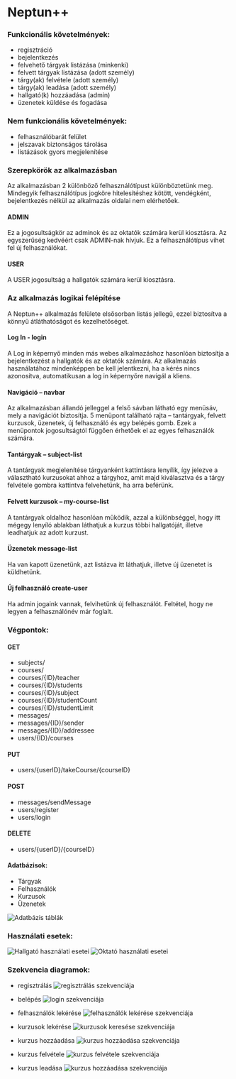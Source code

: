 # Neptun++

### Funkcionális követelmények:
* regisztráció
* bejelentkezés
* felvehető tárgyak listázása (minkenki)
* felvett tárgyak listázása (adott személy)
* tárgy(ak) felvétele (adott személy)
* tárgy(ak) leadása (adott személy)
* hallgató(k) hozzáadása (admin)
* üzenetek küldése és fogadása

### Nem funkcionális követelmények:
* felhasználóbarát felület
* jelszavak biztonságos tárolása
* listázások gyors megjelenítése


### Szerepkörök az alkalmazásban

Az alkalmazásban 2 különböző felhasználótípust különböztetünk meg. Mindegyik felhasználótípus jogköre hitelesítéshez kötött, vendégként, bejelentkezés nélkül az alkalmazás oldalai nem elérhetőek.

#### ADMIN

Ez a jogosultságkör az adminok és az oktatók számára kerül kiosztásra. Az egyszerűség kedvéért csak ADMIN-nak hívjuk. Ez a felhasználótípus vihet fel új felhasználókat.

#### USER

A USER jogosultság a hallgatók számára kerül kiosztásra.

### Az alkalmazás logikai felépítése

A Neptun++ alkalmazás felülete elsősorban listás jellegű, ezzel biztosítva a könnyű átláthatóságot és kezelhetőséget.

#### Log In - login

A Log in képernyő minden más webes alkalmazáshoz hasonlóan biztosítja a bejelentkezést a hallgatók és az oktatók számára. Az alkalmazás használatához mindenképpen be kell jelentkezni, ha a kérés nincs azonosítva, automatikusan a log in képernyőre navigál a kliens.

#### Navigáció – navbar

Az alkalmazásban állandó jelleggel a felső sávban látható egy menüsáv, mely a navigációt biztosítja.  5 menüpont található rajta – tantárgyak, felvett kurzusok, üzenetek,  új felhasználó és egy belépés gomb. Ezek a menüpontok jogosultságtól függően érhetőek el az egyes felhasználók számára. 

#### Tantárgyak – subject-list

A tantárgyak megjelenítése tárgyanként kattintásra lenyílik, így jelezve a választható kurzusokat ahhoz a tárgyhoz, amit majd kiválasztva és a tárgy felvétele gombra kattintva felvehetünk, ha arra beférünk.

#### Felvett kurzusok – my-course-list

A tantárgyak oldalhoz hasonlóan működik, azzal a különbséggel, hogy itt mégegy lenyíló ablakban láthatjuk a kurzus többi hallgatóját, illetve leadhatjuk az adott kurzust.

#### Üzenetek  message-list

Ha van kapott üzenetünk, azt listázva itt láthatjuk, illetve új üzenetet is küldhetünk.

#### Új felhasználó  create-user

Ha admin jogaink vannak, felvihetünk új felhasználót. Feltétel, hogy ne legyen a felhasználónév már foglalt.



### Végpontok:

#### GET 
* subjects/
* courses/
* courses/{ID}/teacher
* courses/{ID}/students
* courses/{ID}/subject
* courses/{ID}/studentCount
* courses/{ID}/studentLimit
* messages/
* messages/{ID}/sender
* messages/{ID}/addressee
* users/{ID}/courses


#### PUT
* users/{userID}/takeCourse/{courseID}


#### POST
* messages/sendMessage
* users/register
* users/login


#### DELETE
* users/{userID}/{courseID}



#### Adatbázisok:
* Tárgyak
* Felhasználók
* Kurzusok
* Üzenetek



![Adatbázis táblák](docs/img/Classdiagram1.png)


### Használati esetek:
![Hallgató használati esetei](docs/img/Usecasediagram1.png)
![Oktató használati esetei](docs/img/Usecasediagram2.png)

### Szekvencia diagramok:

* regisztrálás
![regisztrálás szekvenciája](docs/img/register.png)

* belépés
![login szekvenciája](docs/img/login.png)

* felhasználók lekérése
![felhasználók lekérése szekvenciája](docs/img/getAll.png)

* kurzusok lekérése
![kurzusok keresése szekvenciája](docs/img/courses.png)

* kurzus hozzáadása
![kurzus hozzáadása szekvenciája](docs/img/addCourse.png)

* kurzus felvétele
![kurzus felvétele szekvenciája](docs/img/takeCourse.png)

* kurzus leadása
![kurzus hozzáadása szekvenciája](docs/img/leaveCourse.png)

